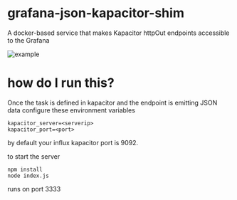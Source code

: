 # grafana-json-kapacitor-shim
A docker-based service that makes Kapacitor httpOut endpoints accessible to the Grafana

![example](https://github.com/CitiLogics/grafana-json-kapacitor-shim/blob/dev/srini/1/screenshot.PNG)


# how do I run this?

Once the task is defined in kapacitor and the endpoint is emitting JSON data configure these environment variables

```
kapacitor_server=<serverip>
kapacitor_port=<port>
```
by default your influx kapacitor port is 9092.

to start the server

```
npm install
node index.js
```
runs on port 3333
